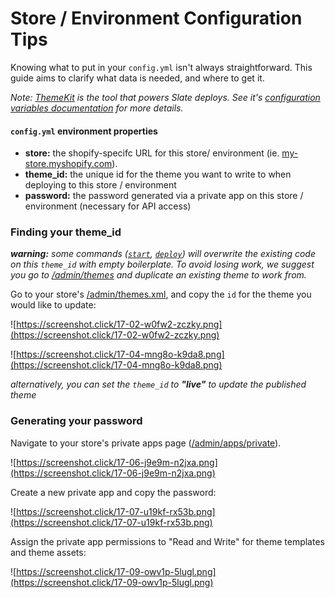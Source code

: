 # Store / Environment Configuration Tips

Knowing what to put in your `config.yml` isn't always straightforward.  This guide aims to clarify what data is needed, and where to get it.

_Note: [ThemeKit](http://shopify.github.io/themekit/) is the tool that powers Slate deploys.  See it's
[configuration variables documentation](http://shopify.github.io/themekit/configuration/) for more details._

#### `config.yml` environment properties

- **store:** the shopify-specifc URL for this store/ environment (ie. [my-store.myshopify.com](https://my-store.myshopify.com)).
- **theme_id:** the unique id for the theme you want to write to when deploying to this store / environment
- **password:** the password generated via a private app on this store / environment (necessary for API access)

### Finding your theme_id

_**warning:** some commands ([`start`](https://github.com/Shopify/slate-cli#start), [`deploy`](https://github.com/Shopify/slate-cli#deploy)) will overwrite the existing code on this `theme_id` with empty boilerplate.
To avoid losing work, we suggest you go to [/admin/themes](https://my-store.myshopify.com/admin/themes) and duplicate
an existing theme to work from._

Go to your store's [/admin/themes.xml](https://my-store.myshopify.com/admin/themes.xml),
and copy the `id` for the theme you would like to update:

  ![https://screenshot.click/17-02-w0fw2-zczky.png](https://screenshot.click/17-02-w0fw2-zczky.png)

  ![https://screenshot.click/17-04-mng8o-k9da8.png](https://screenshot.click/17-04-mng8o-k9da8.png)

  _alternatively, you can set the `theme_id` to **"live"** to update the published theme_

### Generating your password

  Navigate to your store's private apps page ([/admin/apps/private](https://my-store.myshopify.com/admin/apps/private)).

  ![https://screenshot.click/17-06-j9e9m-n2jxa.png](https://screenshot.click/17-06-j9e9m-n2jxa.png)

  Create a new private app and copy the password:

  ![https://screenshot.click/17-07-u19kf-rx53b.png](https://screenshot.click/17-07-u19kf-rx53b.png)

  Assign the private app permissions to "Read and Write" for theme templates and theme assets:

  ![https://screenshot.click/17-09-owv1p-5lugl.png](https://screenshot.click/17-09-owv1p-5lugl.png)

